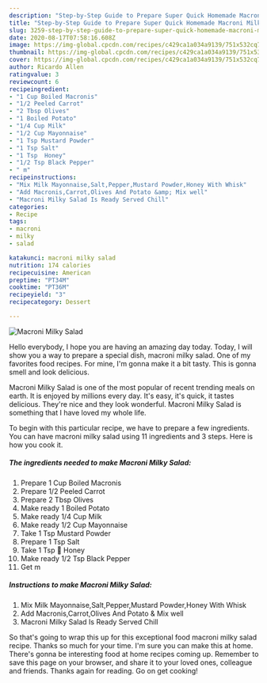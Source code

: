 ```yaml
---
description: "Step-by-Step Guide to Prepare Super Quick Homemade Macroni Milky Salad"
title: "Step-by-Step Guide to Prepare Super Quick Homemade Macroni Milky Salad"
slug: 3259-step-by-step-guide-to-prepare-super-quick-homemade-macroni-milky-salad
date: 2020-08-17T07:58:16.608Z
image: https://img-global.cpcdn.com/recipes/c429ca1a034a9139/751x532cq70/macroni-milky-salad-recipe-main-photo.jpg
thumbnail: https://img-global.cpcdn.com/recipes/c429ca1a034a9139/751x532cq70/macroni-milky-salad-recipe-main-photo.jpg
cover: https://img-global.cpcdn.com/recipes/c429ca1a034a9139/751x532cq70/macroni-milky-salad-recipe-main-photo.jpg
author: Ricardo Allen
ratingvalue: 3
reviewcount: 6
recipeingredient:
- "1 Cup Boiled Macronis"
- "1/2 Peeled Carrot"
- "2 Tbsp Olives"
- "1 Boiled Potato"
- "1/4 Cup Milk"
- "1/2 Cup Mayonnaise"
- "1 Tsp Mustard Powder"
- "1 Tsp Salt"
- "1 Tsp  Honey"
- "1/2 Tsp Black Pepper"
- " m"
recipeinstructions:
- "Mix Milk Mayonnaise,Salt,Pepper,Mustard Powder,Honey With Whisk"
- "Add Macronis,Carrot,Olives And Potato &amp; Mix well"
- "Macroni Milky Salad Is Ready Served Chill"
categories:
- Recipe
tags:
- macroni
- milky
- salad

katakunci: macroni milky salad 
nutrition: 174 calories
recipecuisine: American
preptime: "PT34M"
cooktime: "PT36M"
recipeyield: "3"
recipecategory: Dessert

---
```



![Macroni Milky Salad](https://img-global.cpcdn.com/recipes/c429ca1a034a9139/751x532cq70/macroni-milky-salad-recipe-main-photo.jpg)

Hello everybody, I hope you are having an amazing day today. Today, I will show you a way to prepare a special dish, macroni milky salad. One of my favorites food recipes. For mine, I'm gonna make it a bit tasty. This is gonna smell and look delicious.



Macroni Milky Salad is one of the most popular of recent trending meals on earth. It is enjoyed by millions every day. It's easy, it's quick, it tastes delicious. They're nice and they look wonderful. Macroni Milky Salad is something that I have loved my whole life.


To begin with this particular recipe, we have to prepare a few ingredients. You can have macroni milky salad using 11 ingredients and 3 steps. Here is how you cook it.

<!--inarticleads1-->

##### The ingredients needed to make Macroni Milky Salad:

1. Prepare 1 Cup Boiled Macronis
1. Prepare 1/2 Peeled Carrot
1. Prepare 2 Tbsp Olives
1. Make ready 1 Boiled Potato
1. Make ready 1/4 Cup Milk
1. Make ready 1/2 Cup Mayonnaise
1. Take 1 Tsp Mustard Powder
1. Prepare 1 Tsp Salt
1. Take 1 Tsp 🍯 Honey
1. Make ready 1/2 Tsp Black Pepper
1. Get  m




<!--inarticleads2-->

##### Instructions to make Macroni Milky Salad:

1. Mix Milk Mayonnaise,Salt,Pepper,Mustard Powder,Honey With Whisk
1. Add Macronis,Carrot,Olives And Potato &amp; Mix well
1. Macroni Milky Salad Is Ready Served Chill




So that's going to wrap this up for this exceptional food macroni milky salad recipe. Thanks so much for your time. I'm sure you can make this at home. There's gonna be interesting food at home recipes coming up. Remember to save this page on your browser, and share it to your loved ones, colleague and friends. Thanks again for reading. Go on get cooking!
